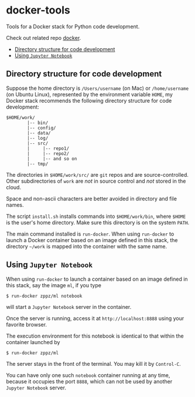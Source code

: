# docker-tools

Tools for a Docker stack for Python code development.

Check out related repo [docker](https://github.com/zpz/docker).

<!-- toc -->

* [Directory structure for code development](#directory-structure)
* [Using `Jupyter Notebook`](#jupyter-notebook)

<!-- end of toc -->


<a name="directory-structure"></a>
## Directory structure for code development

Suppose the home directory is `/Users/username` (on Mac) or `/home/username` (on Ubuntu Linux), represented by the environment variable `HOME`, my Docker stack recommends the following directory structure for code development:

```
$HOME/work/
        |-- bin/
        |-- config/
        |-- data/
        |-- log/
        |-- src/
        |     |-- repo1/
        |     |-- repo2/
        |     |-- and so on
        |-- tmp/
```

The directories in `$HOME/work/src/` are `git` repos and are source-controlled. 
Other subdirectories of `work` are *not* in source control and *not* stored in the cloud.

Space and non-ascii characters are better avoided in directory and file names.

The script `install.sh` installs commands into `$HOME/work/bin`, where `$HOME` is the user's home directory.
Make sure this directory is on the system `PATH`.

The main command installed is `run-docker`.
When using `run-docker` to launch a Docker container based on an image defined in this stack,
the directory `~/work` is mapped into the container with the same name.


<a name="jupyter-notebook"></a>
## Using `Jupyter Notebook`

When using `run-docker` to launch a container based on an image defined in this stack,
say the image `ml`, if you type

```
$ run-docker zppz/ml notebook
```

will start a `Jupyter Notebook` server in the container.

Once the server is running, access it at `http://localhost:8888` using your favorite browser.

The execution environment for this notebook is identical to that within the container launched by

```
$ run-docker zppz/ml
```

The server stays in the front of the terminal. You may kill it by `Control-C`.

You can have only one such `notebook` container running at any time, because it occupies the port `8888`, which can not be used by another `Jupyter Notebook` server.


